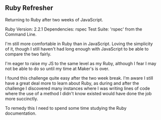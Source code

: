 ## Ruby Refresher

Returning to Ruby after two weeks of JavaScript.

Ruby Version:   2.2.1
Dependencies:   rspec
Test Suite:     'rspec' from the Command Line.

I'm still more comfortable in Ruby than in JavaScript. Loving the simplicity of it, though I still haven't had long enough with JavaScript to be able to compare the two fairly.

I'm eager to raise my JS to the same level as my Ruby, although I fear I may not be able to do so until my time at Maker's is over.

I found this challenge quite easy after the two week break. I'm aware I still have a great deal more to learn about Ruby, as during and after the challenge I discovered many instances where I was writing lines of code where the use of a method I didn't know existed would have done the job more succinctly.

To remedy this I need to spend some time studying the Ruby documentation.
